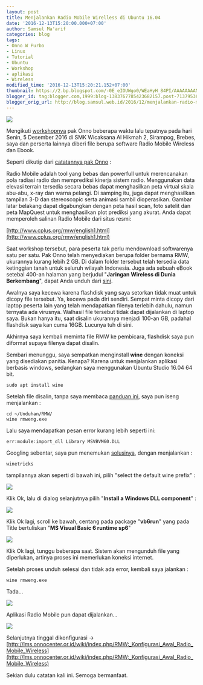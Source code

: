 ```yaml
---
layout: post
title: Menjalankan Radio Mobile Wirelless di Ubuntu 16.04
date: '2016-12-13T15:20:00.000+07:00'
author: Samsul Ma'arif
categories: blog
tags:
- Onno W Purbo
- Linux
- Tutorial
- Ubuntu
- Workshop
- aplikasi
- Wireless
modified_time: '2016-12-13T15:20:21.152+07:00'
thumbnail: https://2.bp.blogspot.com/-0E_eIOUWgo0/WEaHyH_84PI/AAAAAAAANwM/1WpK7bkVLDc1o1fFSUrsuPROKEZldbQpgCPcB/s72-c/setelah-istirahat-full-day-oprek-radio-wireless-brebes.jpg
blogger_id: tag:blogger.com,1999:blog-1383767785423682157.post-7137953649146992353
blogger_orig_url: http://blog.samsul.web.id/2016/12/menjalankan-radio-mobile-wirelless-di.html
---
```


[![](https://2.bp.blogspot.com/-0E_eIOUWgo0/WEaHyH_84PI/AAAAAAAANwM/1WpK7bkVLDc1o1fFSUrsuPROKEZldbQpgCPcB/s320/setelah-istirahat-full-day-oprek-radio-wireless-brebes.jpg)](https://2.bp.blogspot.com/-0E_eIOUWgo0/WEaHyH_84PI/AAAAAAAANwM/1WpK7bkVLDc1o1fFSUrsuPROKEZldbQpgCPcB/s1600/setelah-istirahat-full-day-oprek-radio-wireless-brebes.jpg)

Mengikuti [workshopnya](http://blog.samsul.web.id/2016/12/mengikuti-workshop-full-day-oprek-radio.html) pak Onno beberapa waktu lalu tepatnya pada hari Senin, 5 Desember 2016 di SMK Wicaksana Al Hikmah 2, Sirampog, Brebes, saya dan perserta lainnya diberi file berupa software Radio Mobile Wireless dan Ebook.  

Seperti dikutip dari [catatannya pak Onno](http://lms.onnocenter.or.id/wiki/index.php/Radio_mobile) :  

Radio Mobile adalah tool yang bebas dan powerfull untuk merencanakan pola radiasi radio dan memprediksi kinerja sistem radio. Menggunakan data elevasi terrain tersedia secara bebas dapat menghasilkan peta virtual skala abu-abu, x-ray dan warna pelangi. Di samping itu, juga dapat menghasilkan tampilan 3-D dan stereoscopic serta animasi sambil dioperasikan. Gambar latar belakang dapat digabungkan dengan peta hasil scan, foto satelit dan peta MapQuest untuk menghasilkan plot prediksi yang akurat. Anda dapat memperoleh salinan Radio Mobile dari situs resmi:  

[http://www.cplus.org/rmw/english1.html](http://www.cplus.org/rmw/english1.html)  

Saat workshop tersebut, para peserta tak perlu mendownload softwarenya satu per satu. Pak Onno telah menyediakan berupa folder bernama RMW, ukurannya kurang lebih 2 GB. Di dalam folder tersebut telah tersedia data ketinggian tanah untuk seluruh wilayah Indonesia. Juga ada sebuah eBook setebal 400-an halaman yang berjudul "**Jaringan Wireless di Dunia Berkembang**", dapat Anda unduh dari [sini](http://wndw.net/pdf/wndw-id/wndw-id-ebook.pdf).  

Awalnya saya kecewa karena flashdisk yang saya setorkan tidak muat untuk dicopy file tersebut. Ya, kecewa pada diri sendiri. Sempat minta dicopy dari laptop peserta lain yang telah mendapatkan filenya terlebih dahulu, namun ternyata ada virusnya. Walhasil file tersebut tidak dapat dijalankan di laptop saya. Bukan hanya itu, saat disalin ukurannya menjadi 100-an GB, padahal flashdisk saya kan cuma 16GB. Lucunya tuh di sini.  

Akhirnya saya kembali meminta file RMW ke pembicara, flashdisk saya pun diformat supaya filenya dapat disalin.  

Sembari menunggu, saya sempatkan menginstall **wine** dengan koneksi yang disediakan panitia. Kenapa? Karena untuk menjalankan aplikasi berbasis windows, sedangkan saya menggunakan Ubuntu Studio 16.04 64 bit.  

```
sudo apt install wine
```

Setelah file disalin, tanpa saya membaca [panduan ini](http://lms.onnocenter.or.id/wiki/index.php/RMW:_Instalasi_Radio_Mobile), saya pun iseng menjalankan :  

```
cd ~/Unduhan/RMW/
wine rmweng.exe
```

Lalu saya mendapatkan pesan error kurang lebih seperti ini:  

```
err:module:import_dll Library MSVBVM60.DLL
```

Googling sebentar, saya pun menemukan [solusinya](https://ubuntuforums.org/showthread.php?t=2144183), dengan menjalankan :  

```
winetricks
```

tampilannya akan seperti di bawah ini, pilih "select the default wine prefix" :  

[![](https://2.bp.blogspot.com/-yma9gGBEAiE/WE-qoJoE3ZI/AAAAAAAAOJE/vJ8m2-llQbYW4ZokgTGAGQrXEtDxEiRZwCLcB/s400/Cuplikan%2BLayar_2016-12-13_14-57-59.png)](https://2.bp.blogspot.com/-yma9gGBEAiE/WE-qoJoE3ZI/AAAAAAAAOJE/vJ8m2-llQbYW4ZokgTGAGQrXEtDxEiRZwCLcB/s1600/Cuplikan%2BLayar_2016-12-13_14-57-59.png)

Klik Ok, lalu di dialog selanjutnya pilih "**Install a Windows DLL component**" :  

[![](https://3.bp.blogspot.com/-ZWTzNqP7uJI/WE-re3lSRTI/AAAAAAAAOJQ/ziqt1ZW8PhIomqkMlzVKi1qbJseolcyAwCLcB/s400/Cuplikan%2BLayar_2016-12-13_14-58-19.png)](https://3.bp.blogspot.com/-ZWTzNqP7uJI/WE-re3lSRTI/AAAAAAAAOJQ/ziqt1ZW8PhIomqkMlzVKi1qbJseolcyAwCLcB/s1600/Cuplikan%2BLayar_2016-12-13_14-58-19.png)

Klik Ok lagi, scroll ke bawah, centang pada package "**vb6run**" yang pada Title bertuliskan "**MS Visual Basic 6 runtime sp6**"  

[![](https://4.bp.blogspot.com/-l8IKaVcfHok/WE-sMSG41SI/AAAAAAAAOJU/8pyjD-ybZMkB1F2675yGSro43SVQEeTaACLcB/s400/Cuplikan%2BLayar_2016-12-13_14-58-47.png)](https://4.bp.blogspot.com/-l8IKaVcfHok/WE-sMSG41SI/AAAAAAAAOJU/8pyjD-ybZMkB1F2675yGSro43SVQEeTaACLcB/s1600/Cuplikan%2BLayar_2016-12-13_14-58-47.png)

Klik Ok lagi, tunggu beberapa saat. Sistem akan mengunduh file yang diperlukan, artinya proses ini memerlukan koneksi internet.  

Setelah proses unduh selesai dan tidak ada error, kembali saya jalankan :  

```
wine rmweng.exe
```

Tada...  

[![](https://4.bp.blogspot.com/-bZql3IV75qo/WE-tWLepqdI/AAAAAAAAOJk/o7neT1V5rR0HywBEZpJh8_4XJ_J-B4t3gCLcB/s320/Cuplikan%2BLayar_2016-12-13_15-11-30.png)](https://4.bp.blogspot.com/-bZql3IV75qo/WE-tWLepqdI/AAAAAAAAOJk/o7neT1V5rR0HywBEZpJh8_4XJ_J-B4t3gCLcB/s1600/Cuplikan%2BLayar_2016-12-13_15-11-30.png)

Aplikasi Radio Mobile pun dapat dijalankan...  

[![](https://1.bp.blogspot.com/-gt6jfAGml10/WE-uE-brCqI/AAAAAAAAOJo/KtplPthzN0YHikwwgm6Lsq_lx_DK_zX3gCLcB/s400/radio-mobile-jalan-via-wine.jpg)](https://1.bp.blogspot.com/-gt6jfAGml10/WE-uE-brCqI/AAAAAAAAOJo/KtplPthzN0YHikwwgm6Lsq_lx_DK_zX3gCLcB/s1600/radio-mobile-jalan-via-wine.jpg)

Selanjutnya tinggal dikonfigurasi -> [http://lms.onnocenter.or.id/wiki/index.php/RMW:_Konfigurasi_Awal_Radio_Mobile_Wireless](http://lms.onnocenter.or.id/wiki/index.php/RMW:_Konfigurasi_Awal_Radio_Mobile_Wireless)  

Sekian dulu catatan kali ini. Semoga bermanfaat.
